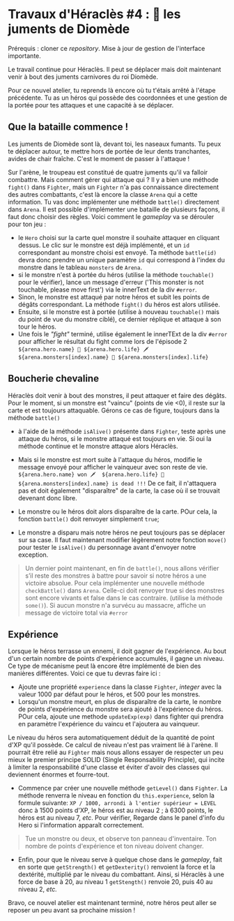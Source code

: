 # Travaux d'Héraclès #4 : 🐴 les juments de Diomède

Prérequis : cloner ce _repository_. Mise à jour de gestion de l'interface importante.

Le travail continue pour Héraclès. Il peut se déplacer mais doit maintenant venir à bout des juments carnivores du roi Diomède.

Pour ce nouvel atelier, tu reprends là encore où tu t'étais arrêté à l'étape précédente. Tu as un héros qui possède des coordonnées et une gestion de la portée pour tes attaques et une capacité à se déplacer.

## Que la bataille commence !

Les juments de Diomède sont là, devant toi, les naseaux fumants. Tu peux te déplacer autour, te mettre hors de portée de leur dents tranchantes, avides de chair fraîche. C'est le moment de passer à l'attaque !

Sur l'arène, le troupeau est constitué de quatre juments qu'il va falloir combattre. Mais comment gérer qui attaque qui ? Il y a bien une méthode `fight()` dans `Fighter`, mais un `Fighter` n'a pas connaissance directement des autres combattants, c'est là encore la classe `Arena` qui a cette information. Tu vas donc implémenter une méthode `battle()` directement dans `Arena`. Il est possible d'implémenter une bataille de plusieurs façons, il faut donc choisir des règles. Voici comment le _gameplay_ va se dérouler pour ton jeu :

- le `Hero` choisi sur la carte quel monstre il souhaite attaquer en cliquant dessus. Le clic sur le monstre est déjà implémenté, et un `id` correspondant au monstre choisi est envoyé. Ta méthode `battle(id)` devra donc prendre un unique paramètre `id` qui correspond à l'index du monstre dans le tableau `monsters` de `Arena`.
- si le monstre n'est à portée du héros (utilise la méthode `touchable()` pour le vérifier), lance un message d'erreur ('This monster is not touchable, please move first') via le innerText de la div `#error`.
- Sinon, le monstre est attaqué par notre héros et subit les points de dégâts correspondant. La méthode `fight()` du héros est alors utilisée.
- Ensuite, si le monstre est à portée (utilise à nouveau `touchable()` mais du point de vue du monstre ciblé), ce dernier réplique et attaque à son tour le héros.
- Une fois le _"fight"_ terminé, utilise également le innerTExt de la div `#error` pour afficher le résultat du fight comme lors de l'épisode 2
  `${arena.hero.name} 💙 ${arena.hero.life} 🗡️  ${arena.monsters[index].name} 💙 ${arena.monsters[index].life}`

## Boucherie chevaline

Héraclès doit venir à bout des monstres, il peut attaquer et faire des dégâts. Pour le moment, si un monstre est "vaincu" (points de vie <0), il reste sur la carte et est toujours attaquable. Gérons ce cas de figure, toujours dans la méthode `battle()`

- à l'aide de la méthode `isAlive()` présente dans `Fighter`, teste après une attaque du héros, si le monstre attaqué est toujours en vie. Si oui la méthode continue et le monstre attaque alors Héraclès.
- Mais si le monstre est mort suite à l'attaque du héros, modifie le message envoyé pour afficher le vainqueur avec son reste de vie.
  ` ${arena.hero.name} won 🗡️  ${arena.hero.life} 💙 ${arena.monsters[index].name} is dead !!!`
  De ce fait, il n'attaquera pas et doit également "disparaître" de la carte, la case où il se trouvait devenant donc libre.

- Le monstre ou le héros doit alors disparaître de la carte. POur cela, la fonction `battle()` doit renvoyer simplement `true`;

- Le monstre a disparu mais notre héros ne peut toujours pas se déplacer sur sa case. Il faut maintenant modifier légèrement notre fonction `move()` pour tester le `isAlive()` du personnage avant d'envoyer notre exception.

> Un dernier point maintenant, en fin de `battle()`, nous allons vérifier s’il reste des monstres à battre pour savoir si notre héros a une victoire absolue. Pour cela implémenter une nouvelle méthode `checkBattle()` dans `Arena`. Celle-ci doit renvoyer true si des monstres sont encore vivants et false dans le cas contraire. (utilise la méthode `some()`). Si aucun monstre n'a survécu au massacre, affiche un message de victoire total via `#error`

## Expérience

Lorsque le héros terrasse un ennemi, il doit gagner de l'expérience. Au bout d'un certain nombre de points d'expérience accumulés, il gagne un niveau. Ce type de mécanisme peut là encore être implémenté de bien des manières différentes. Voici ce que tu devras faire ici :

- Ajoute une propriété `experience` dans la classe `Fighter`, _integer_ avec la valeur 1000 par défaut pour le héros, et 500 pour les monstres.
- Lorsqu'un monstre meurt, en plus de disparaître de la carte, le nombre de points d'expérience du monstre sera ajouté à l'expérience du héros. POur cela, ajoute une methode `updateExp(exp)` dans fighter qui prendra en paramètre l'expérience du vaincu et l'ajoutera au vainqueur.

Le niveau du héros sera automatiquement déduit de la quantité de point d'XP qu'il possède. Ce calcul de niveau n'est pas vraiment lié à l'arène. Il pourrait être relié au `Fighter` mais nous allons essayer de respecter un peu mieux le premier principe SOLID (Single Responsability Principle), qui incite à limiter la responsabilité d'une classe et éviter d'avoir des classes qui deviennent énormes et fourre-tout.

- Commence par créer une nouvelle méthode `getLevel()` dans `Fighter`. La méthode renverra le niveau en fonction du `this.experience`, selon la formule suivante: `XP / 1000, arrondi à l'entier supérieur = LEVEL ` donc à 1500 points d'XP, le héros est au niveau 2 ; à 6300 points, le héros est au niveau 7, _etc_.
  Pour vérifier, Regarde dans le panel d'info du Hero si l'information apparaît correctement.

> Tue un monstre ou deux, et observe ton panneau d'inventaire. Ton nombre de points d'expérience et ton niveau doivent changer.

- Enfin, pour que le niveau serve à quelque chose dans le _gameplay_, fait en sorte que `getStrength()` et `getDexterity()` renvoient la force et la dextérité, multiplié par le niveau du combattant. Ainsi, si Héraclès à une force de base à 20, au niveau 1 `getStength()` renvoie 20, puis 40 au niveau 2, _etc._

Bravo, ce nouvel atelier est maintenant terminé, notre héros peut aller se reposer un peu avant sa prochaine mission !
